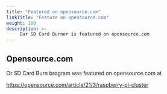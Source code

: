 ```yaml
---
title: "Featured on opensource.com"
linkTitle: "Feature on opensource.com"
weight: 100
description: >-
     Our SD Card Burner is featured on opensource.com
---
```


## Opensource.com

Or SD Card Burn brogram was featured on opensource.com at

https://opensource.com/article/21/3/raspberry-pi-cluster

